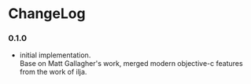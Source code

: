 ChangeLog
=========

### 0.1.0

* initial implementation.  
  Base on Matt Gallagher's work, merged modern objective-c features from the work of ilja.